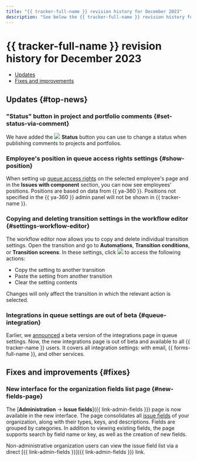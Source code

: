 ```yaml
---
title: "{{ tracker-full-name }} revision history for December 2023"
description: "See below the {{ tracker-full-name }} revision history for December 2023."
---
```


# {{ tracker-full-name }} revision history for December 2023

* [Updates](#top-news)
* [Fixes and improvements](#fixes)

## Updates {#top-news}

### "Status" button in project and portfolio comments {#set-status-via-comment}

We have added the ![](../../_assets/console-icons/heart-pulse.svg) **Status** button you can use to change a status when publishing comments to projects and portfolios.

### Employee's position in queue access rights settings {#show-position}

When setting up [queue access rights](../manager/queue-access.md) on the selected employee's page and in the **Issues with component** section, you can now see employees' positions. Positions are based on data from {{ ya-360 }}. Positions not specified in the {{ ya-360 }} admin panel will not be shown in {{ tracker-name }}.

### Copying and deleting transition settings in the workflow editor {#settings-workflow-editor}

The workflow editor now allows you to copy and delete individual transition settings. Open the transition and go to **Automations**, **Transition conditions**, or **Transition screens**. In these settings, click ![](../../_assets/console-icons/ellipsis.svg) to access the following actions:

* Copy the setting to another transition
* Paste the setting from another transition
* Clear the setting contents

Changes will only affect the transition in which the relevant action is selected.

### Integrations in queue settings are out of beta {#queue-integration}

Earlier, we [announced](2308.md#queue-integrations) a beta version of the integrations page in queue settings. Now, the new integrations page is out of beta and available to all {{ tracker-name }} users. It covers all integration settings: with email, {{ forms-full-name }}, and other services.

## Fixes and improvements {#fixes}

### New interface for the organization fields list page {#new-fields-page}

The [**Administration** → **Issue fields**]({{ link-admin-fields }}) page is now available in the new interface. The page consolidates all [issue fields](../user/create-param.md) of your organization, along with their types, keys, and descriptions. Fields are grouped by categories. In addition to viewing existing fields, the page supports search by field name or key, as well as the creation of new fields.

Non-administrative organization users can view the issue field list via a direct [{{ link-admin-fields }}]({{ link-admin-fields }}) link.
